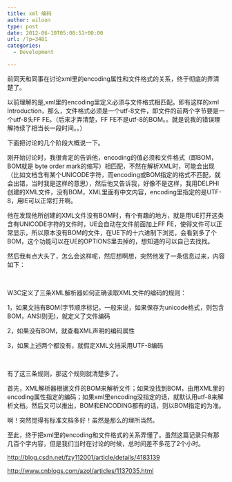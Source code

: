 ```yaml
---
title: xml 编码
author: wiloon
type: post
date: 2012-06-10T05:08:51+00:00
url: /?p=3481
categories:
  - Development

---
```

前同天和同事在讨论xml里的encoding属性和文件格式的关系，终于彻底的弄清楚了。

以前理解的是,xml里的encoding里定义必须与文件格式相匹配。即有这样的xml Introduction<? xml encoding=&#8221;utf-8&#8243; .. ?>，那么，文件格式必须是一个utf-8文件，即文件的前两个字节要是一个utf-8头FF FE。（后来才弄清楚，FF FE不是utf-8的BOM。。就是说我的错误理解持续了相当长一段时间。。）

下面把讨论的几个阶段大概说一下。

刚开始讨论时，我很肯定的告诉他，encoding的值必须和文件格式（即BOM，BOM就是 byte order mark的缩写）相匹配，不然在解析XML时，可能会出现（比如文档含有某个UNICODE字符，而encoding或BOM指定的格式不匹配，就会出错，当时我是这样的意思），然后他又告诉我，好像不是这样，我用DELPHI创建的XML文件，没有BOM，XML里面有中文内容，encoding里指定的是UTF-8，用IE可以正常打开啊。

他在发现他所创建的XML文件没有BOM时，有个有趣的地方，就是用UE打开这类含有UNICODE字符的文件时，UE会自动在文件前面加上FF FE，使得文件可以正常显示，所以原本没有BOM的文件，在UE下的十六进制下浏览，会看到多了个BOM，这个功能可以在UE的OPTIONS里去掉的，想知道的可以自己去找找。

然后我有点大头了，怎么会这样呢，然后想啊想，突然他发了一条信息过来，内容如下：

&nbsp;

W3C定义了三条XML解析器如何正确读取XML文件的编码的规则：

1，如果文挡有BOM(字节顺序标记，一般来说，如果保存为unicode格式，则包含BOM，ANSI则无)，就定义了文件编码

2，如果没有BOM，就查看XML声明的编码属性

3，如果上述两个都没有，就假定XML文挡采用UTF-8编码

&nbsp;

有了这三条规则，那这个规则就清楚多了。

首先，XML解析器根据文件的BOM来解析文件；如果没找到BOM，由用XML里的encoding属性指定的编码；如果xml里encoding没指定的话，就默认用utf-8来解析文档。然后又可以推出，BOM和ENCODING都有的话，则以BOM指定的为准。

啊！突然觉得有标准文档多好！虽然是那么的理所当然。

至此，终于把xml里的encoding和文件格式的关系弄懂了。虽然这篇记录只有那几百个字内容，但是我们当时在讨论的时候，总时间差不多花了2个小时。

<http://blog.csdn.net/fzy112001/article/details/4183139>

<http://www.cnblogs.com/azol/articles/1137035.html>